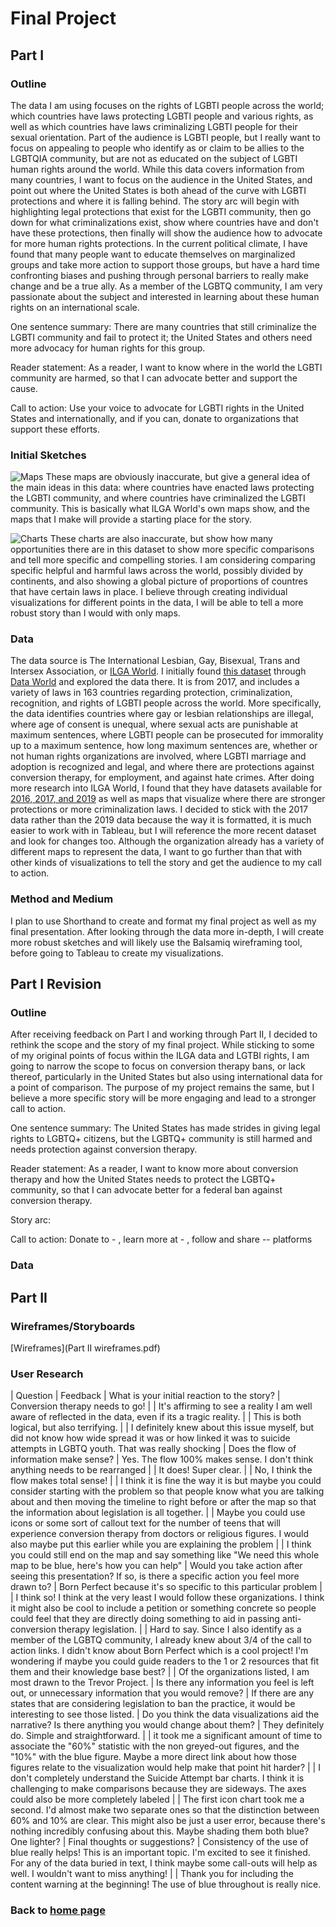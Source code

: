 # Final Project

## Part I

### Outline

The data I am using focuses on the rights of LGBTI people across the world; which countries have laws protecting LGBTI people and various rights, as well as which countries have laws criminalizing LGBTI people for their sexual orientation. Part of the audience is LGBTI people, but I really want to focus on appealing to people who identify as or claim to be allies to the LGBTQIA community, but are not as educated on the subject of LGBTI human rights around the world. While this data covers information from many countries, I want to focus on the audience in the United States, and point out where the United States is both ahead of the curve with LGBTI protections and where it is falling behind. The story arc will begin with highlighting legal protections that exist for the LGBTI community, then go down for what criminalizations exist, show where countries have and don't have these protections, then finally will show the audience how to advocate for more human rights protections. In the current political climate, I have found that many people want to educate themselves on marginalized groups and take more action to support those groups, but have a hard time confronting biases and pushing through personal barriers to really make change and be a true ally. As a member of the LGBTQ community, I am very passionate about the subject and interested in learning about these human rights on an international scale. 

One sentence summary: There are many countries that still criminalize the LGBTI community and fail to protect it; the United States and others need more advocacy for human rights for this group.

Reader statement: As a reader, I want to know where in the world the LGBTI community are harmed, so that I can advocate better and support the cause.

Call to action: Use your voice to advocate for LGBTI rights in the United States and internationally, and if you can, donate to organizations that support these efforts.

### Initial Sketches

![Maps](/initial_maps.jpg)
These maps are obviously inaccurate, but give a general idea of the main ideas in this data: where countries have enacted laws protecting the LGBTI community, and where countries have criminalized the LGBTI community. This is basically what ILGA World's own maps show, and the maps that I make will provide a starting place for the story.

![Charts](/initial_charts.jpg)
These charts are also inaccurate, but show how many opportunities there are in this dataset to show more specific comparisons and tell more specific and compelling stories. I am considering comparing specific helpful and harmful laws across the world, possibly divided by continents, and also showing a global picture of proportions of countres that have certain laws in place. I believe through creating individual visualizations for different points in the data, I will be able to tell a more robust story than I would with only maps.

### Data

The data source is The International Lesbian, Gay, Bisexual, Trans and Intersex Association, or [ILGA World](https://ilga.org/). I initially found [this dataset](ILGA_data.xlsx) through [Data World](https://data.world/dataforacause/lgbt-laws) and explored the data there. It is from 2017, and includes a variety of laws in 163 countries regarding protection, criminalization, recognition, and rights of LGBTI people across the world. More specifically, the data identifies countries where gay or lesbian relationships are illegal, where age of consent is unequal, where sexual acts are punishable at maximum sentences, where LGBTI people can be prosecuted for immorality up to a maximum sentence, how long maximum sentences are, whether or not human rights organizations are involved, where LGBTI marriage and adoption is recognized and legal, and where there are protections against conversion therapy, for employment, and against hate crimes. After doing more research into ILGA World, I found that they have datasets available for [2016, 2017, and 2019](https://ilga.org/maps-sexual-orientation-laws) as well as maps that visualize where there are stronger protections or more criminalization laws. I decided to stick with the 2017 data rather than the 2019 data because the way it is formatted, it is much easier to work with in Tableau, but I will reference the more recent dataset and look for changes too. Although the organization already has a variety of different maps to represent the data, I want to go further than that with other kinds of visualizations to tell the story and get the audience to my call to action. 

### Method and Medium

I plan to use Shorthand to create and format my final project as well as my final presentation. After looking through the data more in-depth, I will create more robust sketches and will likely use the Balsamiq wireframing tool, before going to Tableau to create my visualizations.

## Part I Revision

### Outline

After receiving feedback on Part I and working through Part II, I decided to rethink the scope and the story of my final project. While sticking to some of my original points of focus within the ILGA data and LGTBI rights, I am going to narrow the scope to focus on conversion therapy bans, or lack thereof, particularly in the United States but also using international data for a point of comparison. The purpose of my project remains the same, but I believe a more specific story will be more engaging and lead to a stronger call to action.

One sentence summary: The United States has made strides in giving legal rights to LGBTQ+ citizens, but the LGBTQ+ community is still harmed and needs protection against conversion therapy.

Reader statement: As a reader, I want to know more about conversion therapy and how the United States needs to protect the LGBTQ+ community, so that I can advocate better for a federal ban against conversion therapy.

Story arc:

Call to action: Donate to - , learn more at  - , follow and share -- platforms

### Data

## Part II

### Wireframes/Storyboards

[Wireframes](Part II wireframes.pdf)

### User Research

| Question                                    | Feedback
| What is your initial reaction to the story? | Conversion therapy needs to go!
|                                             | It's affirming to see a reality I am well aware of reflected in the data, even if its a tragic reality.
|                                             | This is both logical, but also terrifying.
|                                             | I definitely knew about this issue myself, but did not know how wide spread it was or how linked it was to suicide attempts in LGBTQ youth. That was really shocking
| Does the flow of information make sense?    | Yes. The flow 100% makes sense. I don't think anything needs to be rearranged
|                                             | It does! Super clear.
|                                             | No, I think the flow makes total sense!
|                                             | I think it is fine the way it is but maybe you could consider starting with the problem so that people know what you are talking about and then moving the timeline to right before or after the map so that the information about legislation is all together.
|                                             | Maybe you could use icons or some sort of callout text for the number of teens that will experience conversion therapy from doctors or religious figures. I would also maybe put this earlier while you are explaining the problem
|                                             | I think you could still end on the map and say something like "We need this whole map to be blue, here's how you can help"
| Would you take action after seeing this presentation? If so, is there a specific action you feel more drawn to? | Born Perfect because it's so specific to this particular problem
|                                                                                                                 | I think so! I think at the very least I would follow these organizations. I think it might also be cool to include a petition or something concrete so people could feel that they are directly doing something to aid in passing anti-conversion therapy legislation.
|                                             | Hard to say. Since I also identify as a member of the LGBTQ community, I already knew about 3/4 of the call to action links. I didn't know about Born Perfect which is a cool project! I'm wondering if maybe you could guide readers to the 1 or 2 resources that fit them and their knowledge base best?
|                                             | Of the organizations listed, I am most drawn to the Trevor Project.
| Is there any information you feel is left out, or unnecessary information that you would remove?    | If there are any states that are considering legislation to ban the practice, it would be interesting to see those listed.
| Do you think the data visualizations aid the narrative? Is there anything you would change about them? | They definitely do. Simple and straightforward.
|                                             | it took me a significant amount of time to associate the "60%" statistic with the non greyed-out figures, and the "10%" with the blue figure. Maybe a more direct link about how those figures relate to the visualization would help make that point hit harder?
|                                             | I don't completely understand the Suicide Attempt bar charts. I think it is challenging to make comparisons because they are sideways. The axes could also be more completely labeled
|                                             | The first icon chart took me a second. I'd almost make two separate ones so that the distinction between 60% and 10% are clear. This might also be just a user error, because there's nothing incredibly confusing about this. Maybe shading them both blue? One lighter?
| Final thoughts or suggestions?              | Consistency of the use of blue really helps! This is an important topic. I'm excited to see it finished. For any of the data buried in text, I think maybe some call-outs will help as well. I wouldn't want to miss anything!
|                                             | Thank you for including the content warning at the beginning! The use of blue throughout is really nice.


### Back to [home page](/README.md)
